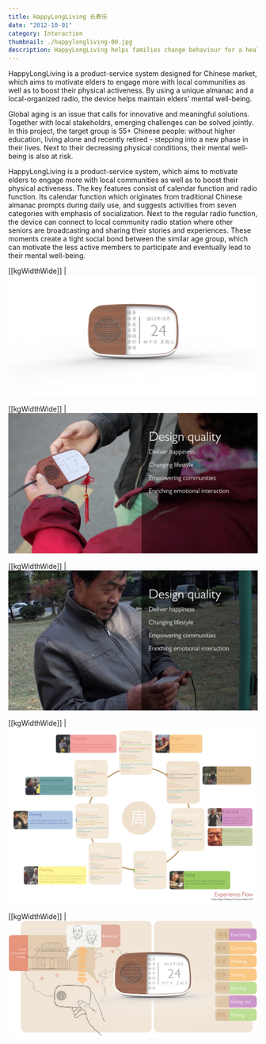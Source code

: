 ```yaml
---
title: HappyLongLiving 长寿乐
date: "2012-10-01"
category: Interaction
thumbnail: ./happylongliving-00.jpg
description: HappyLongLiving helps families change behaviour for a healthier lifestyle and makes it fun doing it together.
---
```


HappyLongLiving is a product-service system designed for Chinese market, which aims to motivate elders to engage more with local communities as well as to boost their physical activeness. By using a unique almanac and a local-organized radio, the device helps maintain elders' mental well-being.

Global aging is an issue that calls for innovative and meaningful solutions. Together with local stakeholdrs, emerging challenges can be solved jointly. In this project, the target group is 55+ Chinese people: without higher education, living alone and recently retired - stepping into a new phase in their lives. Next to their decreasing physical conditions, their mental well-being is also at risk.

HappyLongLiving is a product-service system, which aims to motivate elders to engage more with local communities as well as to boost their physical activeness. The key features consist of calendar function and radio function. Its calendar function which originates from traditional Chinese almanac prompts during daily use, and suggests activities from seven categories with emphasis of socialization. Next to the regular radio function, the device can connect to local community radio station where other seniors are broadcasting and sharing their stories and experiences. These moments create a tight social bond between the similar age group, which can motivate the less active members to participate and eventually lead to their mental well-being.

[[kgWidthWide]]
| ![HappyLongLiving 0](./happylongliving-00.jpg)

[[kgWidthWide]]
| ![HappyLongLiving 1](./happylongliving-01.jpg)

[[kgWidthWide]]
| ![HappyLongLiving 2](./happylongliving-02.jpg)

[[kgWidthWide]]
| ![HappyLongLiving 3](./happylongliving-03.jpg)

[[kgWidthWide]]
| ![HappyLongLiving 4](./happylongliving-04.jpg)
